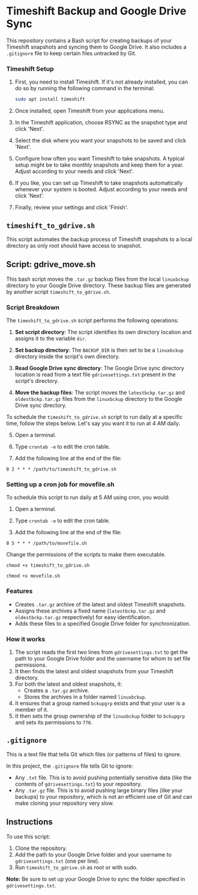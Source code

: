 # Timeshift Backup and Google Drive Sync

This repository contains a Bash script for creating backups of your Timeshift snapshots and syncing them to Google Drive. It also includes a `.gitignore` file to keep certain files untracked by Git.

### Timeshift Setup

1. First, you need to install Timeshift. If it's not already installed, you can do so by running the following command in the terminal:
    ```bash
    sudo apt install timeshift
    ```

2. Once installed, open Timeshift from your applications menu.

3. In the Timeshift application, choose RSYNC as the snapshot type and click 'Next'.

4. Select the disk where you want your snapshots to be saved and click 'Next'.

5. Configure how often you want Timeshift to take snapshots. A typical setup might be to take monthly snapshots and keep them for a year. Adjust according to your needs and click 'Next'.

6. If you like, you can set up Timeshift to take snapshots automatically whenever your system is booted. Adjust according to your needs and click 'Next'.

7. Finally, review your settings and click 'Finish'.

## `timeshift_to_gdrive.sh`

This script automates the backup process of Timeshift snapshots to a local directory as only root should have access to snapshot.

## Script: gdrive_move.sh

This bash script moves the `.tar.gz` backup files from the local `linuxbckup` directory to your Google Drive directory. These backup files are generated by another script `timeshift_to_gdrive.sh`.

### Script Breakdown

The `timeshift_to_gdrive.sh` script performs the following operations:

1. **Set script directory**: The script identifies its own directory location and assigns it to the variable `dir`.

2. **Set backup directory**: The `BACKUP_DIR` is then set to be a `linuxbckup` directory inside the script's own directory.

3. **Read Google Drive sync directory**: The Google Drive sync directory location is read from a text file `gdrivesettings.txt` present in the script's directory.

4. **Move the backup files**: The script moves the `latestbckp.tar.gz` and `oldestbckp.tar.gz` files from the `linuxbckup` directory to the Google Drive sync directory. 

To schedule the `timeshift_to_gdrive.sh` script to run daily at a specific time, follow the steps below. Let's say you want it to run at 4 AM daily.

5. Open a terminal.

6. Type `crontab -e` to edit the cron table.

7. Add the following line at the end of the file:

```0 2 * * * /path/to/timeshift_to_gdrive.sh```

### Setting up a cron job for movefile.sh

To schedule this script to run daily at 5 AM using cron, you would:

1. Open a terminal.

2. Type `crontab -e` to edit the cron table.

3. Add the following line at the end of the file:

```0 5 * * * /path/to/movefile.sh```

Change the permissions of the scripts to make them executable.


```chmod +x timeshift_to_gdrive.sh```

```chmod +x movefile.sh```

### Features
- Creates `.tar.gz` archive of the latest and oldest Timeshift snapshots.
- Assigns these archives a fixed name (`latestbckp.tar.gz` and `oldestbckp.tar.gz` respectively) for easy identification.
- Adds these files to a specified Google Drive folder for synchronization.

### How it works

1. The script reads the first two lines from `gdrivesettings.txt` to get the path to your Google Drive folder and the username for whom to set file permissions.
2. It then finds the latest and oldest snapshots from your Timeshift directory.
3. For both the latest and oldest snapshots, it:
   - Creates a `.tar.gz` archive.
   - Stores the archives in a folder named `linuxbckup`.
4. It ensures that a group named `bckupgrp` exists and that your user is a member of it.
5. It then sets the group ownership of the `linuxbckup` folder to `bckupgrp` and sets its permissions to `770`.

## `.gitignore`

This is a text file that tells Git which files (or patterns of files) to ignore.

In this project, the `.gitignore` file tells Git to ignore:

- Any `.txt` file. This is to avoid pushing potentially sensitive data (like the contents of `gdrivesettings.txt`) to your repository.
- Any `.tar.gz` file. This is to avoid pushing large binary files (like your backups) to your repository, which is not an efficient use of Git and can make cloning your repository very slow.

## Instructions

To use this script:

1. Clone the repository.
2. Add the path to your Google Drive folder and your username to `gdrivesettings.txt` (one per line).
3. Run `timeshift_to_gdrive.sh` as root or with sudo.

**Note:** Be sure to set up your Google Drive to sync the folder specified in `gdrivesettings.txt`.


